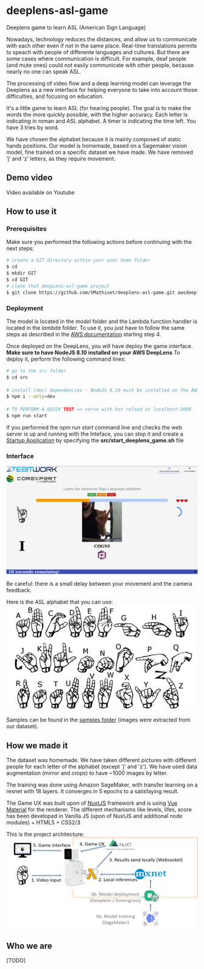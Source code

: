 # deeplens-asl-game
Deeplens game to learn ASL (American Sign Language)

Nowadays, technology reduces the distances, and allow us to communicate with each other even if not in the same place. Real-time translations permits to speach with people of differente languages and cultures. But there are some cases where communication is difficult. For example, deaf people (and mute ones) could not easily communicate with other people, because nearly no one can speak ASL.

The processing of video flow and a deep learning model can leverage the Deeplens as a new interface for helping everyone to take into account those difficulties, and focusing on education.

It's a little game to learn ASL (for hearing people). The goal is to make the words the more quickly possible, with the higher accuracy. Each letter is indicating in roman and ASL alphabet. A timer is indicating the time left. You have 3 tries by word.

We have chosen the alphabet because it is mainly composed of static hands positions. Our model is homemade, based on a Sagemaker vision model, fine trained on a specific dataset we have made. We have removed ‘j’ and ‘z’ letters, as they require movement.

## Demo video

Video available on Youtube

## How to use it

### Prerequisites

Make sure you performed the following actions before continuing with the next steps:
``` bash
# create a GIT directory within your user home folder
$ cd
$ mkdir GIT
$ cd GIT
# clone that deepLens-asl-game project
$ git clone https://github.com/VMathivet/deeplens-asl-game.git awsdeeplensgame
```

### Deployment
The model is located in the *model* folder and the Lambda function handler is located in the *lambda* folder. To use it, you just have to follow the same steps as described in the [AWS documentation](https://docs.aws.amazon.com/deeplens/latest/dg/deeplens-train-model.html) starting step 4.

Once deployed on the DeepLens, you will have deploy the game interface. **Make sure to have NodeJS 8.10 installed on your AWS DeepLens**
To deploy it, perform the following command lines:
``` bash
# go to the src folder
$ cd src

# install (dev) dependencies - NodeJS 8.10 must be installed on the AWS DeepLens device
$ npm i --only=dev

# TO PERFORM A QUICK TEST => serve with hot reload at localhost:3000
$ npm run start
```

If you performed the *npm run start* command line and checks the web server is up and running with the Inteface, you can stop it and create a [Startup Application](https://help.ubuntu.com/stable/ubuntu-help/startup-applications.html.en) by specifying the **src/start_deeplens_game.sh** file

###  Interface

![Interface](images/interface.png)

Be careful: there is a small delay between your movement and the camera feedback.

Here is the ASL alphabet that you can use: 
![ASL alphabet](images/asl-alphabet.png)

Samples can be found in the [samples folder](samples/) (images were extracted from our dataset).

## How we made it

The dataset was homemade. We have taken different pictures with different people for each letter of the alphabet (except 'j' and 'z'). We have used data augmentation (mirror and crops) to have ~1000 images by letter.

The training was done using Amazon SageMaker, with transfer learning on a resnet with 18 layers. It converges in 5 epochs to a satisfaying result.

The Game UX was built upon of [NuxtJS](https://nuxtjs.org/guide) framework and is using [Vue Material](https://vuematerial.io/) for the renderer. The different mechanisms like levels, lifes, score has been developed in Vanilla JS (upon of NuxtJS and additional node modules) + HTML5 + CSS2/3

This is the project architecture:
![Architecture](images/architecture.png)

## Who we are

[TODO]
